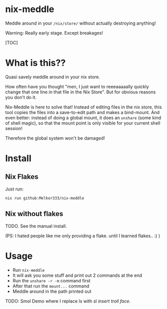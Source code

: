 # nix-meddle

Meddle around in your `/nix/store/` without actually destroying anything!

Warning: Really early stage. Except breakages!

[TOC]

# What is this??

Quasi savely meddle around in your nix store.

How often have you thought "men, I just want to reeeaaaaally quickly change
that one line in that file in the Nix Store".
But for obvious reasons you don't do it.

Nix-Meddle is here to solve that! Instead of editing files in the nix store,
this tool copies the files into a save-to-edit path and makes a bind-mount.
And even better: instead of doing a global mount, it does an `unshare` (some
kind of shell magic), so that the mount point is only visible for your current
shell session!

Therefore the global system won't be damaged!

# Install

## Nix Flakes

Just run:
```bash
nix run github:Melkor333/nix-meddle
```

## Nix without flakes

TODO. See the manual install.

(PS: I hated people like me only providing a flake. until I learned flakes.. :) )

# Usage

* Run `nix-meddle`
* It will ask you some stuff and print out 2 commands at the end
* Run the `unshare -r -m` command first
* After that run the `mount...` command
* Meddle around in the path printed out

TODO: Smol Demo where I replace ls with sl *insert troll face*.
